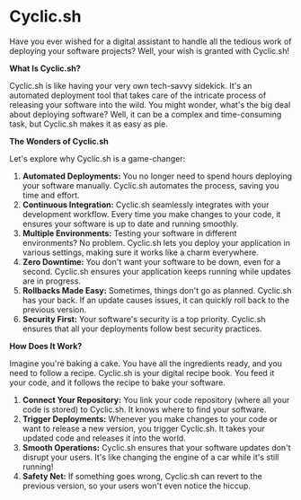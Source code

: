 

# Cyclic.sh

Have you ever wished for a digital assistant to handle all the tedious work of deploying your software projects? Well, your wish is granted with Cyclic.sh!

**What Is Cyclic.sh?**

Cyclic.sh is like having your very own tech-savvy sidekick. It's an automated deployment tool that takes care of the intricate process of releasing your software into the wild. You might wonder, what's the big deal about deploying software? Well, it can be a complex and time-consuming task, but Cyclic.sh makes it as easy as pie.

**The Wonders of Cyclic.sh**

Let's explore why Cyclic.sh is a game-changer:

1. **Automated Deployments:** You no longer need to spend hours deploying your software manually. Cyclic.sh automates the process, saving you time and effort.
2. **Continuous Integration:** Cyclic.sh seamlessly integrates with your development workflow. Every time you make changes to your code, it ensures your software is up to date and running smoothly.
3. **Multiple Environments:** Testing your software in different environments? No problem. Cyclic.sh lets you deploy your application in various settings, making sure it works like a charm everywhere.
4. **Zero Downtime:** You don't want your software to be down, even for a second. Cyclic.sh ensures your application keeps running while updates are in progress.
5. **Rollbacks Made Easy:** Sometimes, things don't go as planned. Cyclic.sh has your back. If an update causes issues, it can quickly roll back to the previous version.
6. **Security First:** Your software's security is a top priority. Cyclic.sh ensures that all your deployments follow best security practices.

**How Does It Work?**

Imagine you're baking a cake. You have all the ingredients ready, and you need to follow a recipe. Cyclic.sh is your digital recipe book. You feed it your code, and it follows the recipe to bake your software.

1. **Connect Your Repository:** You link your code repository (where all your code is stored) to Cyclic.sh. It knows where to find your software.
2. **Trigger Deployments:** Whenever you make changes to your code or want to release a new version, you trigger Cyclic.sh. It takes your updated code and releases it into the world.
3. **Smooth Operations:** Cyclic.sh ensures that your software updates don't disrupt your users. It's like changing the engine of a car while it's still running!
4. **Safety Net:** If something goes wrong, Cyclic.sh can revert to the previous version, so your users won't even notice the hiccup.

